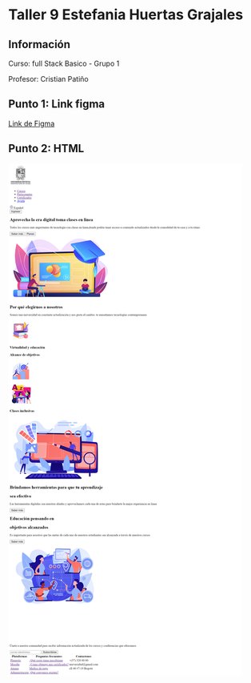 <h1>Taller 9 Estefania Huertas Grajales</h1>

<h2> Información</h2>

<p>Curso: full Stack Basico - Grupo 1</p>
<p>Profesor: Cristian Patiño</p>

<h2> Punto 1: Link figma</h2>

<a href="https://www.figma.com/file/qC86swrXD7bICVI6T708Qk/Estefan%C3%ADa-Huertas-Grajales?type=design&node-id=1701%3A2&mode=design&t=hwm7QgVbGYQOSjw4-1" target="_blank">Link de Figma</a>

<h2>Punto 2: HTML</h2>
<img src="./public/images/html.png" alt="html">